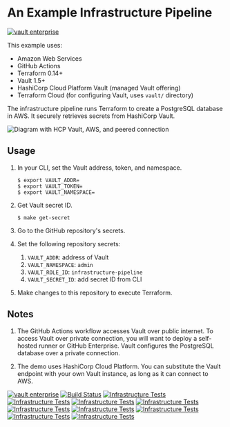 # An Example Infrastructure Pipeline

[![vault enterprise](https://img.shields.io/badge/vault-enterprise-yellow.svg?colorB=7c8797&colorA=000000)](https://www.hashicorp.com/products/vault/?utm_source=github&utm_medium=banner&utm_campaign=github-vault-enterprise)


This example uses:

- Amazon Web Services
- GitHub Actions
- Terraform 0.14+
- Vault 1.5+
- HashiCorp Cloud Platform Vault (managed Vault offering)
- Terraform Cloud (for configuring Vault, uses `vault/` directory)

The infrastructure pipeline runs Terraform to create a PostgreSQL database
in AWS. It securely retrieves secrets from HashiCorp Vault.

![Diagram with HCP Vault, AWS, and peered connection](img/diagram.png)

## Usage

1. In your CLI, set the Vault address, token, and namespace.
   ```shell
   $ export VAULT_ADDR=
   $ export VAULT_TOKEN=
   $ export VAULT_NAMESPACE=
   ```

1. Get Vault secret ID.
   ```shell
   $ make get-secret
   ```

1. Go to the GitHub repository's secrets.

1. Set the following repository secrets:
   1. `VAULT_ADDR`: address of Vault
   1. `VAULT_NAMESPACE`: `admin`
   1. `VAULT_ROLE_ID`: `infrastructure-pipeline`
   1. `VAULT_SECRET_ID`: add secret ID from CLI

1. Make changes to this repository to execute Terraform.

## Notes

1. The GitHub Actions workflow accesses Vault over public internet. To access Vault
   over private connection, you will want to deploy a self-hosted runner or GitHub
   Enterprise. Vault configures the PostgreSQL database over a private connection.

1. The demo uses HashiCorp Cloud Platform. You can substitute the Vault endpoint
   with your own Vault instance, as long as it can connect to AWS.
   
  [![vault enterprise](https://img.shields.io/badge/vault-enterprise-yellow.svg?colorB=7c8797&colorA=000000)](https://www.hashicorp.com/products/vault/?utm_source=github&utm_medium=banner&utm_campaign=github-vault-enterprise) [![Build Status](https://dev.azure.com/VM-1Systems/VM-1%20Systems/_apis/build/status/dlminvestments.infrastructure-pipeline?branchName=azure-pipelines)](https://dev.azure.com/VM-1Systems/VM-1%20Systems/_build/latest?definitionId=20&branchName=azure-pipelines) [![Infrastructure Tests](https://www.bridgecrew.cloud/badges/github/dlminvestments/infrastructure-pipeline/cis_kubernetes)](https://www.bridgecrew.cloud/link/badge?vcs=github&fullRepo=dlminvestments%2Finfrastructure-pipeline&benchmark=CIS+KUBERNETES+V1.5) [![Infrastructure Tests](https://www.bridgecrew.cloud/badges/github/dlminvestments/infrastructure-pipeline/general)](https://www.bridgecrew.cloud/link/badge?vcs=github&fullRepo=dlminvestments%2Finfrastructure-pipeline&benchmark=INFRASTRUCTURE+SECURITY) [![Infrastructure Tests](https://www.bridgecrew.cloud/badges/github/dlminvestments/infrastructure-pipeline/cis_aws)](https://www.bridgecrew.cloud/link/badge?vcs=github&fullRepo=dlminvestments%2Finfrastructure-pipeline&benchmark=CIS+AWS+V1.2) [![Infrastructure Tests](https://www.bridgecrew.cloud/badges/github/dlminvestments/infrastructure-pipeline/cis_azure)](https://www.bridgecrew.cloud/link/badge?vcs=github&fullRepo=dlminvestments%2Finfrastructure-pipeline&benchmark=CIS+AZURE+V1.1) [![Infrastructure Tests](https://www.bridgecrew.cloud/badges/github/dlminvestments/infrastructure-pipeline/nist)](https://www.bridgecrew.cloud/link/badge?vcs=github&fullRepo=dlminvestments%2Finfrastructure-pipeline&benchmark=NIST-800-53) [![Infrastructure Tests](https://www.bridgecrew.cloud/badges/github/dlminvestments/infrastructure-pipeline/iso)](https://www.bridgecrew.cloud/link/badge?vcs=github&fullRepo=dlminvestments%2Finfrastructure-pipeline&benchmark=ISO27001) [![Infrastructure Tests](https://www.bridgecrew.cloud/badges/github/dlminvestments/infrastructure-pipeline/soc2)](https://www.bridgecrew.cloud/link/badge?vcs=github&fullRepo=dlminvestments%2Finfrastructure-pipeline&benchmark=SOC2) [![Infrastructure Tests](https://www.bridgecrew.cloud/badges/github/dlminvestments/infrastructure-pipeline/cis_gcp)](https://www.bridgecrew.cloud/link/badge?vcs=github&fullRepo=dlminvestments%2Finfrastructure-pipeline&benchmark=CIS+GCP+V1.1) [![Infrastructure Tests](https://www.bridgecrew.cloud/badges/github/dlminvestments/infrastructure-pipeline/hipaa)](https://www.bridgecrew.cloud/link/badge?vcs=github&fullRepo=dlminvestments%2Finfrastructure-pipeline&benchmark=HIPAA)
